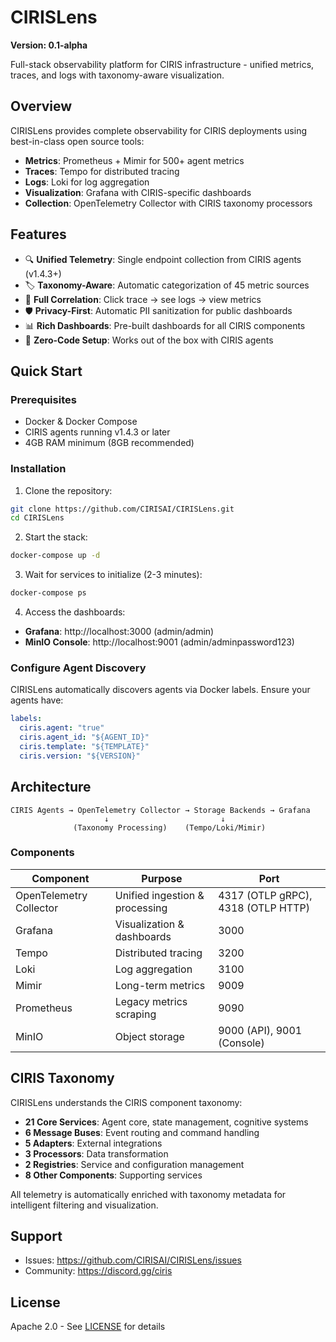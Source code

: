 # CIRISLens

**Version: 0.1-alpha**

Full-stack observability platform for CIRIS infrastructure - unified metrics, traces, and logs with taxonomy-aware visualization.

## Overview

CIRISLens provides complete observability for CIRIS deployments using best-in-class open source tools:

- **Metrics**: Prometheus + Mimir for 500+ agent metrics
- **Traces**: Tempo for distributed tracing
- **Logs**: Loki for log aggregation
- **Visualization**: Grafana with CIRIS-specific dashboards
- **Collection**: OpenTelemetry Collector with CIRIS taxonomy processors

## Features

- 🔍 **Unified Telemetry**: Single endpoint collection from CIRIS agents (v1.4.3+)
- 🏷️ **Taxonomy-Aware**: Automatic categorization of 45 metric sources
- 🔗 **Full Correlation**: Click trace → see logs → view metrics
- 🛡️ **Privacy-First**: Automatic PII sanitization for public dashboards
- 📊 **Rich Dashboards**: Pre-built dashboards for all CIRIS components
- 🚀 **Zero-Code Setup**: Works out of the box with CIRIS agents

## Quick Start

### Prerequisites

- Docker & Docker Compose
- CIRIS agents running v1.4.3 or later
- 4GB RAM minimum (8GB recommended)

### Installation

1. Clone the repository:
```bash
git clone https://github.com/CIRISAI/CIRISLens.git
cd CIRISLens
```

2. Start the stack:
```bash
docker-compose up -d
```

3. Wait for services to initialize (2-3 minutes):
```bash
docker-compose ps
```

4. Access the dashboards:
- **Grafana**: http://localhost:3000 (admin/admin)
- **MinIO Console**: http://localhost:9001 (admin/adminpassword123)

### Configure Agent Discovery

CIRISLens automatically discovers agents via Docker labels. Ensure your agents have:

```yaml
labels:
  ciris.agent: "true"
  ciris.agent_id: "${AGENT_ID}"
  ciris.template: "${TEMPLATE}"
  ciris.version: "${VERSION}"
```

## Architecture

```
CIRIS Agents → OpenTelemetry Collector → Storage Backends → Grafana
                     ↓                         ↓
              (Taxonomy Processing)    (Tempo/Loki/Mimir)
```

### Components

| Component | Purpose | Port |
|-----------|---------|------|
| OpenTelemetry Collector | Unified ingestion & processing | 4317 (OTLP gRPC), 4318 (OTLP HTTP) |
| Grafana | Visualization & dashboards | 3000 |
| Tempo | Distributed tracing | 3200 |
| Loki | Log aggregation | 3100 |
| Mimir | Long-term metrics | 9009 |
| Prometheus | Legacy metrics scraping | 9090 |
| MinIO | Object storage | 9000 (API), 9001 (Console) |

## CIRIS Taxonomy

CIRISLens understands the CIRIS component taxonomy:

- **21 Core Services**: Agent core, state management, cognitive systems
- **6 Message Buses**: Event routing and command handling
- **5 Adapters**: External integrations
- **3 Processors**: Data transformation
- **2 Registries**: Service and configuration management
- **8 Other Components**: Supporting services

All telemetry is automatically enriched with taxonomy metadata for intelligent filtering and visualization.

## Support

- Issues: https://github.com/CIRISAI/CIRISLens/issues
- Community: https://discord.gg/ciris

## License

Apache 2.0 - See [LICENSE](LICENSE) for details
